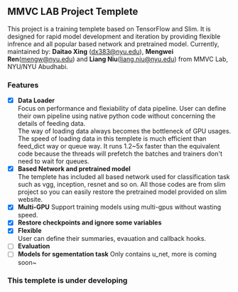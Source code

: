 ## MMVC LAB Project Templete

This project is a training templete based on TensorFlow and Slim. It is designed for rapid model development and iteration by providing flexible infrence and all popular based network and pretrained model. Currently, maintained by:   **Daitao Xing** (dx383@nyu.edu), **Mengwei Ren**(mengw@nyu.edu) and **Liang Niu**(liang.niu@nyu.edu) from MMVC Lab, NYU/NYU Abudhabi.

### Features

- [x] **Data Loader**  
	Focus on performance and flexiability of data pipeline. User can define their own pipeline using native python code without concerning the details of feeding data.  
	The way of loading data always becomes the bottleneck of GPU usages. The speed of loading data in this templete is much efficient than feed_dict way or queue way. It runs 1.2~5x faster than the equivalent code because the threads will prefetch the batches and trainers don't need to wait for queues. 
- [x] **Based Network and pretrained model**  
	The templete has included all based network used for classification task such as vgg, inception, resnet and so on. All those codes are from slim project so you can easily restore the pretrained model provided on slim website.  
- [x] **Multi-GPU** 
	Support training models using multi-gpus without wasting speed.  
- [x] **Restore checkpoints and ignore some variables**
- [x] **Flexible**  
	User can define their summaries, evauation and callback hooks.
- [ ] **Evaluation**
- [ ] **Models for sgementation task** 
	Only contains u_net, more is coming soon~

### This templete is under developing
